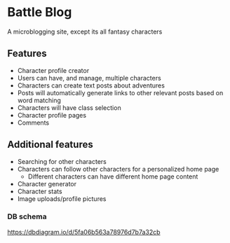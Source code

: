 # Battle Blog
A microblogging site, except its all fantasy characters

## Features
- Character profile creator
- Users can have, and manage, multiple characters
- Characters can create text posts about adventures
- Posts will automatically generate links to other relevant posts based on word matching
- Characters will have class selection
- Character profile pages
- Comments

## Additional features
- Searching for other characters
- Characters can follow other characters for a personalized home page
  - Different characters can have different home page content
- Character generator
- Character stats
- Image uploads/profile pictures

### DB schema
https://dbdiagram.io/d/5fa06b563a78976d7b7a32cb
